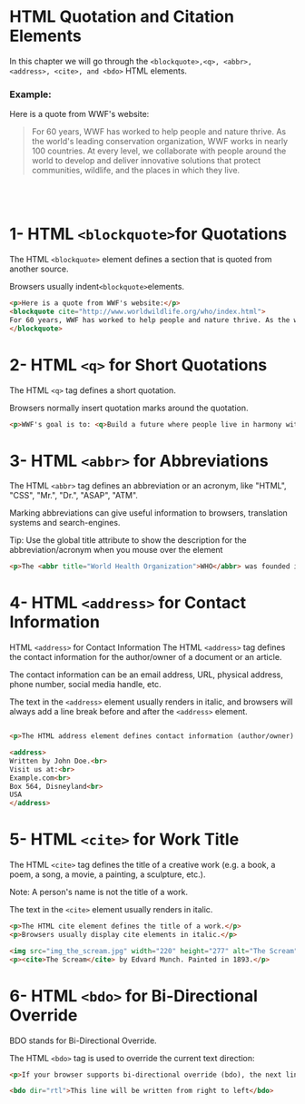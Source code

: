 # HTML Quotation and Citation Elements

In this chapter we will go through the `<blockquote>,<q>, <abbr>, <address>, <cite>, and <bdo>` HTML elements.

### Example:
<p>Here is a quote from WWF's website:</p>

<blockquote cite="http://www.worldwildlife.org/who/index.html">
For 60 years, WWF has worked to help people and nature thrive. As the world's leading conservation organization, WWF works in nearly 100 countries. At every level, we collaborate with people around the world to develop and deliver innovative solutions that protect communities, wildlife, and the places in which they live.
</blockquote>

<br> <br>

# 1- HTML `<blockquote>`for Quotations
The HTML `<blockquote>` element defines a section that is quoted from another source.

Browsers usually indent`<blockquote>`elements.

```html
<p>Here is a quote from WWF's website:</p>
<blockquote cite="http://www.worldwildlife.org/who/index.html">
For 60 years, WWF has worked to help people and nature thrive. As the world's leading conservation organization, WWF works in nearly 100 countries. At every level, we collaborate with people around the world to develop and deliver innovative solutions that protect communities, wildlife, and the places in which they live.
</blockquote>
```

# 2- HTML `<q>` for Short Quotations
The HTML `<q>` tag defines a short quotation.

Browsers normally insert quotation marks around the quotation.

```html
<p>WWF's goal is to: <q>Build a future where people live in harmony with nature.</q></p>
```

# 3- HTML `<abbr>` for Abbreviations
The HTML `<abbr>` tag defines an abbreviation or an acronym, like "HTML", "CSS", "Mr.", "Dr.", "ASAP", "ATM".

Marking abbreviations can give useful information to browsers, translation systems and search-engines.

Tip: Use the global title attribute to show the description for the abbreviation/acronym when you mouse 
over the element

```html
<p>The <abbr title="World Health Organization">WHO</abbr> was founded in 1948.</p>
```

# 4- HTML `<address>` for Contact Information

HTML `<address>` for Contact Information
The HTML `<address>` tag defines the contact information for the author/owner of a document or an article.

The contact information can be an email address, URL, physical address, phone number, social media handle, etc.

The text in the `<address>` element usually renders in italic, and browsers will always add a line break before and after the `<address>` element.

```html

<p>The HTML address element defines contact information (author/owner) of a document or article.</p>

<address>
Written by John Doe.<br> 
Visit us at:<br>
Example.com<br>
Box 564, Disneyland<br>
USA
</address>
```

# 5- HTML `<cite>` for Work Title
The HTML `<cite>` tag defines the title of a creative work (e.g. a book, a poem, a song, a movie, a painting, a sculpture, etc.).

Note: A person's name is not the title of a work.

The text in the `<cite>` element usually renders in italic.

```html
<p>The HTML cite element defines the title of a work.</p>
<p>Browsers usually display cite elements in italic.</p>

<img src="img_the_scream.jpg" width="220" height="277" alt="The Scream">
<p><cite>The Scream</cite> by Edvard Munch. Painted in 1893.</p>
```

# 6- HTML `<bdo>` for Bi-Directional Override
BDO stands for Bi-Directional Override.

The HTML `<bdo>` tag is used to override the current text direction:

```html
<p>If your browser supports bi-directional override (bdo), the next line will be written from right to left (rtl):</p>

<bdo dir="rtl">This line will be written from right to left</bdo>
```
